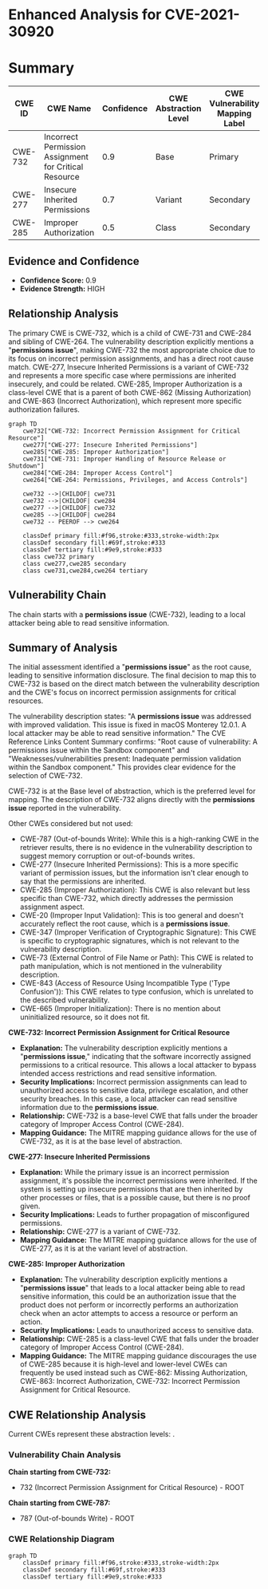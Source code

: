 # Enhanced Analysis for CVE-2021-30920

# Summary
| CWE ID | CWE Name | Confidence | CWE Abstraction Level | CWE Vulnerability Mapping Label | CWE-Vulnerability Mapping Notes |
|---|---|---|---|---|---|
| CWE-732 | Incorrect Permission Assignment for Critical Resource | 0.9 | Base | Primary | Allowed |
| CWE-277 | Insecure Inherited Permissions | 0.7 | Variant | Secondary | Allowed |
| CWE-285 | Improper Authorization | 0.5 | Class | Secondary | Discouraged |

## Evidence and Confidence

*   **Confidence Score:** 0.9
*   **Evidence Strength:** HIGH

## Relationship Analysis
The primary CWE is CWE-732, which is a child of CWE-731 and CWE-284 and sibling of CWE-264. The vulnerability description explicitly mentions a "**permissions issue**", making CWE-732 the most appropriate choice due to its focus on incorrect permission assignments, and has a direct root cause match. CWE-277, Insecure Inherited Permissions is a variant of CWE-732 and represents a more specific case where permissions are inherited insecurely, and could be related. CWE-285, Improper Authorization is a class-level CWE that is a parent of both CWE-862 (Missing Authorization) and CWE-863 (Incorrect Authorization), which represent more specific authorization failures.

```mermaid
graph TD
    cwe732["CWE-732: Incorrect Permission Assignment for Critical Resource"]
    cwe277["CWE-277: Insecure Inherited Permissions"]
    cwe285["CWE-285: Improper Authorization"]
    cwe731["CWE-731: Improper Handling of Resource Release or Shutdown"]
    cwe284["CWE-284: Improper Access Control"]
    cwe264["CWE-264: Permissions, Privileges, and Access Controls"]
    
    cwe732 -->|CHILDOF| cwe731
    cwe732 -->|CHILDOF| cwe284
    cwe277 -->|CHILDOF| cwe732
    cwe285 -->|CHILDOF| cwe284
    cwe732 -- PEEROF --> cwe264

    classDef primary fill:#f96,stroke:#333,stroke-width:2px
    classDef secondary fill:#69f,stroke:#333
    classDef tertiary fill:#9e9,stroke:#333
    class cwe732 primary
    class cwe277,cwe285 secondary
    class cwe731,cwe284,cwe264 tertiary
```

## Vulnerability Chain
The chain starts with a **permissions issue** (CWE-732), leading to a local attacker being able to read sensitive information.

## Summary of Analysis
The initial assessment identified a "**permissions issue**" as the root cause, leading to sensitive information disclosure. The final decision to map this to CWE-732 is based on the direct match between the vulnerability description and the CWE's focus on incorrect permission assignments for critical resources.

The vulnerability description states: "A **permissions issue** was addressed with improved validation. This issue is fixed in macOS Monterey 12.0.1. A local attacker may be able to read sensitive information." The CVE Reference Links Content Summary confirms: "Root cause of vulnerability: A permissions issue within the Sandbox component" and "Weaknesses/vulnerabilities present: Inadequate permission validation within the Sandbox component." This provides clear evidence for the selection of CWE-732.

CWE-732 is at the Base level of abstraction, which is the preferred level for mapping. The description of CWE-732 aligns directly with the **permissions issue** reported in the vulnerability.

Other CWEs considered but not used:

*   CWE-787 (Out-of-bounds Write): While this is a high-ranking CWE in the retriever results, there is no evidence in the vulnerability description to suggest memory corruption or out-of-bounds writes.
*   CWE-277 (Insecure Inherited Permissions): This is a more specific variant of permission issues, but the information isn't clear enough to say that the permissions are inherited.
*   CWE-285 (Improper Authorization): This CWE is also relevant but less specific than CWE-732, which directly addresses the permission assignment aspect.
*   CWE-20 (Improper Input Validation): This is too general and doesn't accurately reflect the root cause, which is a **permissions issue**.
*   CWE-347 (Improper Verification of Cryptographic Signature): This CWE is specific to cryptographic signatures, which is not relevant to the vulnerability description.
*   CWE-73 (External Control of File Name or Path): This CWE is related to path manipulation, which is not mentioned in the vulnerability description.
*   CWE-843 (Access of Resource Using Incompatible Type ('Type Confusion')): This CWE relates to type confusion, which is unrelated to the described vulnerability.
*   CWE-665 (Improper Initialization): There is no mention about uninitialized resource, so it does not fit.

**CWE-732: Incorrect Permission Assignment for Critical Resource**
*   **Explanation:** The vulnerability description explicitly mentions a "**permissions issue**," indicating that the software incorrectly assigned permissions to a critical resource. This allows a local attacker to bypass intended access restrictions and read sensitive information.
*   **Security Implications:** Incorrect permission assignments can lead to unauthorized access to sensitive data, privilege escalation, and other security breaches. In this case, a local attacker can read sensitive information due to the **permissions issue**.
*   **Relationship:** CWE-732 is a base-level CWE that falls under the broader category of Improper Access Control (CWE-284).
*   **Mapping Guidance:** The MITRE mapping guidance allows for the use of CWE-732, as it is at the base level of abstraction.

**CWE-277: Insecure Inherited Permissions**
*   **Explanation:** While the primary issue is an incorrect permission assignment, it's possible the incorrect permissions were inherited. If the system is setting up insecure permissions that are then inherited by other processes or files, that is a possible cause, but there is no proof given.
*   **Security Implications:** Leads to further propagation of misconfigured permissions.
*   **Relationship:** CWE-277 is a variant of CWE-732.
*   **Mapping Guidance:** The MITRE mapping guidance allows for the use of CWE-277, as it is at the variant level of abstraction.

**CWE-285: Improper Authorization**
*   **Explanation:** The vulnerability description explicitly mentions a "**permissions issue**" that leads to a local attacker being able to read sensitive information, this could be an authorization issue that the product does not perform or incorrectly performs an authorization check when an actor attempts to access a resource or perform an action.
*   **Security Implications:** Leads to unauthorized access to sensitive data.
*   **Relationship:** CWE-285 is a class-level CWE that falls under the broader category of Improper Access Control (CWE-284).
*   **Mapping Guidance:** The MITRE mapping guidance discourages the use of CWE-285 because it is high-level and lower-level CWEs can frequently be used instead such as CWE-862: Missing Authorization, CWE-863: Incorrect Authorization, CWE-732: Incorrect Permission Assignment for Critical Resource.


## CWE Relationship Analysis

Current CWEs represent these abstraction levels: .


### Vulnerability Chain Analysis

**Chain starting from CWE-732:**
- 732 (Incorrect Permission Assignment for Critical Resource) - ROOT


**Chain starting from CWE-787:**
- 787 (Out-of-bounds Write) - ROOT



### CWE Relationship Diagram

```mermaid
graph TD
    classDef primary fill:#f96,stroke:#333,stroke-width:2px
    classDef secondary fill:#69f,stroke:#333
    classDef tertiary fill:#9e9,stroke:#333
```